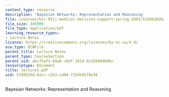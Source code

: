 ```yaml
---
content_type: resource
description: 'Bayesian Networks: Representation and Reasoning'
file: /courses/hst-951j-medical-decision-support-spring-2003/5156626d6accc2b3cd04f15de95f0a38_lecture5.pdf
file_size: 345909
file_type: application/pdf
learning_resource_types:
- Lecture Notes
license: https://creativecommons.org/licenses/by-nc-sa/4.0/
ocw_type: OCWFile
parent_title: Lecture Notes
parent_type: CourseSection
parent_uid: abc75af1-69a8-c8df-341d-0cd268040dbc
resourcetype: Document
title: lecture5.pdf
uid: 5156626d-6acc-c2b3-cd04-f15de95f0a38
---
```

Bayesian Networks: Representation and Reasoning